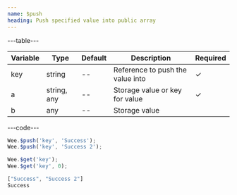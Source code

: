 ```yaml
---
name: $push
heading: Push specified value into public array
---
```


---table---

| Variable | Type        | Default | Description                      | Required |
| -------- | ----------- | ------- | -------------------------------- | -------- |
| key      | string      | --      | Reference to push the value into | &#10003; |
| a        | string, any | --      | Storage value or key for value   | &#10003; |
| b        | any         | --      | Storage value                    |          |

---code---

```javascript
Wee.$push('key', 'Success');
Wee.$push('key', 'Success 2');

Wee.$get('key');
Wee.$get('key', 0);
```

```javascript
["Success", "Success 2"]
Success
```